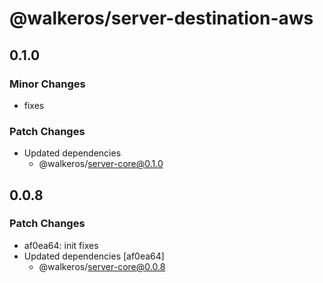 # @walkeros/server-destination-aws

## 0.1.0

### Minor Changes

- fixes

### Patch Changes

- Updated dependencies
  - @walkeros/server-core@0.1.0

## 0.0.8

### Patch Changes

- af0ea64: init fixes
- Updated dependencies [af0ea64]
  - @walkeros/server-core@0.0.8
